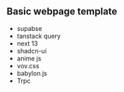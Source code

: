 ## Basic webpage template 
- supabse
- tanstack query 
- next 13 
- shadcn-ui 
- anime js 
- vov.css
- babylon.js
- Trpc
